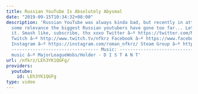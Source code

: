 ```yaml
---
title: Russian YouTube Is Absolutely Abysmal
date: "2019-09-15T10:34:32+08:00"
description: 'Russian YouTube was always kinda bad, but recently in attempt to gain
  some relevance the biggest Russian youtubers have gone too far... Let''s talk about
  it. Smash like, subscribe, thx xoxo Twitter â–º https://twitter.com/NFKRZAlt ---------------------------------
  Twitch â–º http://www.twitch.tv/nfkrz Facebook â–º https://www.facebook.com/NFKRZ1
  Instagram â–º https://instagram.com/roman_nfkrz/ Steam Group â–º http://steamcommunity.com/groups/nfkrzgroup
  --------------------------------- Music: --------------------------------- Outro
  music â–º MajorLeagueWobs/Holder - D I S T A N T'
url: /nfkrz/LEh3YK1QGFg/
providers:
  youtube:
    id: LEh3YK1QGFg
type: video
---
```

